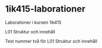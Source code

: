 1ik415-laborationer
===================

Laborationer i kursen 1ik415

L01 Struktur och innehåll

Test nummer två för L01 Struktur och innehåll
